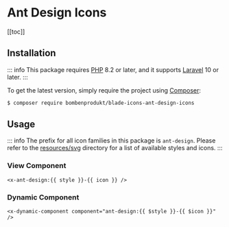 # Ant Design Icons

[[toc]]

## Installation

::: info
This package requires [PHP](https://www.php.net/) 8.2 or later, and it supports [Laravel](https://laravel.com/) 10 or later.
:::

To get the latest version, simply require the project using [Composer](https://getcomposer.org/):

```bash
$ composer require bombenprodukt/blade-icons-ant-design-icons
```

## Usage

::: info
The prefix for all icon families in this package is `ant-design`. Please refer to the [resources/svg](https://github.com/faustbrian/blade-icons-ant-design-icons/tree/main/resources/svg) directory for a list of available styles and icons.
:::

### View Component

```blade
<x-ant-design:{{ style }}-{{ icon }} />
```

### Dynamic Component

```blade
<x-dynamic-component component="ant-design:{{ $style }}-{{ $icon }}" />
```
